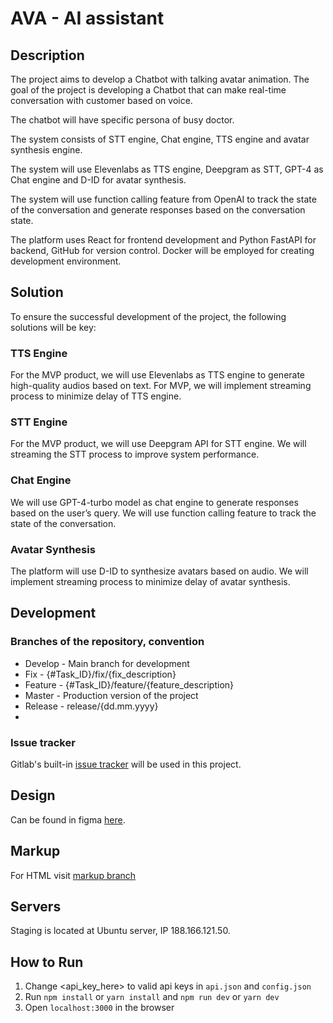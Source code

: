 # AVA - AI assistant

## Description
The project aims to develop a Chatbot with talking avatar animation. The goal of the project is developing a Chatbot that can make real-time conversation with customer based on voice.

The chatbot will have specific persona of busy doctor.

The system consists of STT engine, Chat engine, TTS engine and avatar synthesis engine.

The system will use Elevenlabs as TTS engine, Deepgram as STT, GPT-4 as Chat engine and D-ID for avatar synthesis.

The system will use function calling feature from OpenAI to track the state of the conversation and generate responses based on the conversation state.

The platform uses React for frontend development and Python FastAPI for backend, GitHub for version control. Docker will be employed for creating development environment.

## Solution
  To ensure the successful development of the project, the following solutions will be key:

### TTS Engine

  For the MVP product, we will use Elevenlabs as TTS engine to generate high-quality audios based on text. For MVP, we will implement streaming process to minimize delay of TTS engine. 
  
### STT Engine

  For the MVP product, we will use Deepgram API for STT engine. We will streaming the STT process to improve system performance. 
  
### Chat Engine
  We will use GPT-4-turbo model as chat engine to generate responses based on the user’s query.
  We will use function calling feature to track the state of the conversation. 
  
### Avatar Synthesis
  The platform will use D-ID to synthesize avatars based on audio. We will implement streaming process to minimize delay of avatar synthesis. 


## Development

### Branches of the repository, convention

* Develop - Main branch for development
* Fix - {#Task_ID}/fix/{fix_description}
* Feature - {#Task_ID}/feature/{feature_description}
* Master - Production version of the project
* Release - release/{dd.mm.yyyy}
* 

### Issue tracker

Gitlab's built-in [issue tracker](https://git.vivanti.eu/web/ava/-/issues) will be used in this project.


## Design

Can be found in figma [here](https://www.figma.com/file/fJd1GptHW7SV8zrOqRGX2g/Ava-Landing?type=design&node-id=0-1&mode=design&t=5cbz1KFYz07kJSe5-0).


## Markup

For HTML visit [markup branch](https://git.vivanti.eu/web/ava/-/tree/markup)

## Servers

Staging is located at Ubuntu server, IP 188.166.121.50.

## How to Run

1. Change <api_key_here> to valid api keys in `api.json` and `config.json`
2. Run `npm install` or `yarn install` and `npm run dev` or `yarn dev`
3. Open `localhost:3000` in the browser
